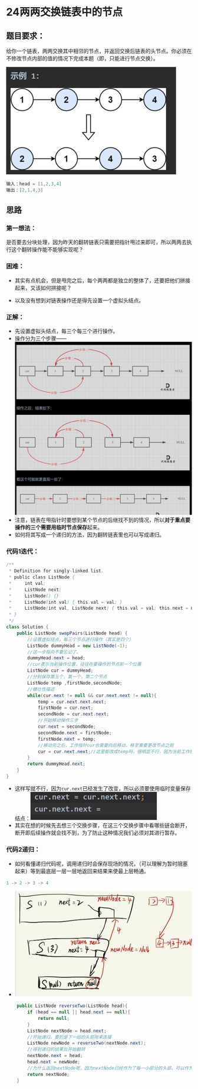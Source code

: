 # 24两两交换链表中的节点

## 题目要求：

给你一个链表，两两交换其中相邻的节点，并返回交换后链表的头节点。你必须在不修改节点内部的值的情况下完成本题（即，只能进行节点交换）。

<img src="./../../Pic/image-20231108094210706.png" alt="image-20231108094210706" style="zoom:50%;" />

```java
输入：head = [1,2,3,4]
输出：[2,1,4,3]
```

## 思路

### 第一想法：

是否要去分块处理，因为昨天的翻转链表只需要把指针甩过来即可，所以两两去执行这个翻转操作能不能够实现呢？

### 困难：

- 其实有点机会，但是甩完之后，每个两两都是独立的整体了，还要把他们拼接起来，又该如何拼接呢？

- 以及没有想到对链表操作还是得先设置一个虚拟头结点。

### 正解：

- 先设置虚拟头结点，每三个每三个进行操作。
- 操作分为三个步骤——<img src="./../../Pic/image-20231108094256415.png" alt="image-20231108094256415" style="zoom:50%;" />
- 注意，链表在甩指针时要想到某个节点的后继找不到的情况，所以**对于重点要操作的三个需要用临时节点保存**起来。
- 如何将其写成一个递归的方法，因为翻转链表里也可以写成递归。

### 代码1迭代：
```java
/**
 * Definition for singly-linked list.
 * public class ListNode {
 *     int val;
 *     ListNode next;
 *     ListNode() {}
 *     ListNode(int val) { this.val = val; }
 *     ListNode(int val, ListNode next) { this.val = val; this.next = next; }
 * }
 */
class Solution {
    public ListNode swapPairs(ListNode head) {
        //设置虚拟结点，每三个节点进行操作（其实是四个）
        ListNode dummyHead = new ListNode(-1);
        //这一步指向不要忘记了。
        dummyHead.next = head;
        //cur表示当前操作位置，往往在要操作的节点前一个位置
        ListNode cur = dummyHead;
        //分别保存第三个，第一个，第二个节点
        ListNode temp ,firstNode,secondNode;
        //健壮性描述
        while(cur.next != null && cur.next.next != null){
            temp = cur.next.next.next;
            firstNode = cur.next;
            secondNode = cur.next.next;
            //开始移动操作三步
            cur.next = secondNode;
            secondNode.next = firstNode;
            firstNode.next = temp;
            //移动完之后，工作指针cur也需要向后移动，移至需要更改节点之前
            cur = cur.next.next;//这里能改成temp吗，很明显不行，因为当前工作指针必须指向要操作的两个结点的前面一个位置，temp已经是要操作的结点了
        }
        return dummyHead.next;
    }
}
```

- 这样写就不行，因为`cur.next`已经发生了改变，所以必须要使用临时变量保存结点：<img src="./../../Pic/image-20231108094916555.png" alt="image-20231108094916555" style="zoom:50%;" />
- 其实在想的时候先去想三个交换步骤，在这三个交换步骤中看哪些链会断开，断开即后续操作就会找不到，为了防止这种情况我们必须对其进行暂存。

### 代码2递归：
- 如何看懂递归代码呢，调用递归时会保存现场的情况，（可以理解为暂时阻塞起来）等到最底层一层一层地返回来结果来使最上层畅通。

```rust
1 -> 2 -> 3 -> 4
```
- <img src="./../../Pic/IMG_2974(20231108-102025).PNG" style="zoom:50%;" />
```java
    public ListNode reverseTwo(ListNode head){
        if (head == null || head.next == null){
            return null;
        }
        ListNode nextNode = head.next;
        //开始递归，要的是下一组的头部用来连接
        ListNode newNode = reverseTwo(nextNode.next);
        //得到递归的结果后开始翻转
        nextNode.next = head;
        head.next = newNode;
        //为什么返回nextNode呢，因为nextNode已经作为了每一小部分的头部，可以作为上一次的newNode出现
        return nextNode;
    }
```